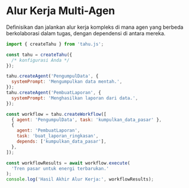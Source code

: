 # Alur Kerja Multi-Agen

Definisikan dan jalankan alur kerja kompleks di mana agen yang berbeda berkolaborasi dalam tugas, dengan dependensi di antara mereka.

```javascript
import { createTahu } from 'tahu.js';

const tahu = createTahu({
  /* konfigurasi Anda */
});

tahu.createAgent('PengumpulData', {
  systemPrompt: 'Mengumpulkan data mentah.',
});
tahu.createAgent('PembuatLaporan', {
  systemPrompt: 'Menghasilkan laporan dari data.',
});

const workflow = tahu.createWorkflow([
  { agent: 'PengumpulData', task: 'kumpulkan_data_pasar' },
  {
    agent: 'PembuatLaporan',
    task: 'buat_laporan_ringkasan',
    depends: ['kumpulkan_data_pasar'],
  },
]);

const workflowResults = await workflow.execute(
  'Tren pasar untuk energi terbarukan.'
);
console.log('Hasil Akhir Alur Kerja:', workflowResults);
```